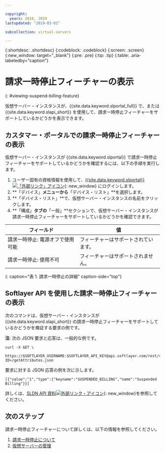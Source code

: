 ```yaml
---

copyright:
  years: 2018, 2019
lastupdated: "2019-03-01"

subcollection: virtual-servers

---
```


{:shortdesc: .shortdesc}
{:codeblock: .codeblock}
{:screen: .screen}
{:new_window: target="_blank"}
{:pre: .pre}
{:tip: .tip}
{:table: .aria-labeledby="caption"}

# 請求一時停止フィーチャーの表示
{: #viewing-suspend-billing-feature}

仮想サーバー・インスタンスが、{{site.data.keyword.slportal_full}} で、または {{site.data.keyword.slapi_short}} を使用して、請求一時停止フィーチャーをサポートしているかどうかを表示できます。

## カスタマー・ポータルでの請求一時停止フィーチャーの表示
仮想サーバー・インスタンスが {{site.data.keyword.slportal}} で請求一時停止フィーチャーをサポートしているかどうかを確認するには、以下の手順を実行します。

1. ユーザー固有の資格情報を使用して、[{{site.data.keyword.slportal}} ![「外部リンク」アイコン](../icons/launch-glyph.svg "「外部リンク」アイコン")](https://control.softlayer.com/){: new_window} にログインします。
2. **「デバイス」**メニューから**「デバイス・リスト」**を選択します。
3. **「デバイス・リスト」**で、仮想サーバー・インスタンスの名前をクリックします。
4. **「構成」**タブの**「一般」**セクションで、仮想サーバー・インスタンスが請求一時停止フィーチャーをサポートしているかどうかを確認できます。

| フィールド                                 | 値                     |
| --------------------------------------| ------------------------- |
| 請求一時停止: 電源オフで使用可能 | フィーチャーはサポートされています。     |
| 請求一時停止: 使用不可          | フィーチャーはサポートされません。 |
{: caption="表 1. 請求一時停止の詳細" caption-side="top"}

## Softlayer API を使用した請求一時停止フィーチャーの表示

次のコマンドは、仮想サーバー・インスタンスが {{site.data.keyword.slapi_short}} の請求一時停止フィーチャーをサポートしているかどうかを検証する要求の例です。

**注**: 次の JSON 要求と応答は、一般的な例です。

```
curl -X GET \
 https://$SOFTLAYER_USERNAME:$SOFTLAYER_API_KEY@api.softlayer.com/rest/v3/SoftLayer_Virtual_Guest/<VSI ID>/getAttributes.json
```

要求に対する JSON 応答の例を次に示します。

```
[{"value":"1","type":{"keyname":"SUSPENDED_BILLING","name":"Suspended Billing"}}]
```

詳しくは、[SLDN API 資料![外部リンク・アイコン](../icons/launch-glyph.svg "外部リンク・アイコン")](https://softlayer.github.io/reference/services/SoftLayer_Virtual_Guest/getAttributes/){: new_window}を参照してください。

## 次のステップ

請求一時停止フィーチャーについて詳しくは、以下の情報を参照してください。
1. [請求一時停止について](/docs/vsi?topic=virtual-servers-requirements)
2. [仮想サーバーの管理](/docs/vsi?topic=virtual-servers-managing-virtual-servers)
